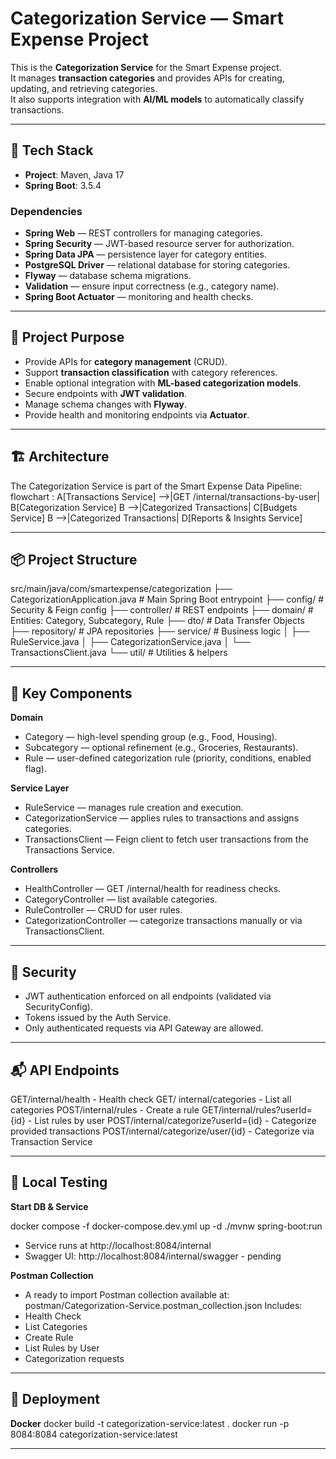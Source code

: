 # Categorization Service — Smart Expense Project

This is the **Categorization Service** for the Smart Expense project.  
It manages **transaction categories** and provides APIs for creating, updating, and retrieving categories.  
It also supports integration with **AI/ML models** to automatically classify transactions.

---

## 🚀 Tech Stack

- **Project**: Maven, Java 17
- **Spring Boot**: 3.5.4

### Dependencies
- **Spring Web** — REST controllers for managing categories.
- **Spring Security** — JWT-based resource server for authorization.
- **Spring Data JPA** — persistence layer for category entities.
- **PostgreSQL Driver** — relational database for storing categories.
- **Flyway** — database schema migrations.
- **Validation** — ensure input correctness (e.g., category name).
- **Spring Boot Actuator** — monitoring and health checks.

---

## 📂 Project Purpose
- Provide APIs for **category management** (CRUD).
- Support **transaction classification** with category references.
- Enable optional integration with **ML-based categorization models**.
- Secure endpoints with **JWT validation**.
- Manage schema changes with **Flyway**.
- Provide health and monitoring endpoints via **Actuator**.

---
## 🏗 Architecture
The Categorization Service is part of the Smart Expense Data Pipeline:
flowchart :
A[Transactions Service] -->|GET /internal/transactions-by-user| B[Categorization Service]
B -->|Categorized Transactions| C[Budgets Service]
B -->|Categorized Transactions| D[Reports & Insights Service]

---
## 📦 Project Structure
src/main/java/com/smartexpense/categorization
├── CategorizationApplication.java   # Main Spring Boot entrypoint
├── config/                          # Security & Feign config
├── controller/                      # REST endpoints
├── domain/                          # Entities: Category, Subcategory, Rule
├── dto/                             # Data Transfer Objects
├── repository/                      # JPA repositories
├── service/                         # Business logic
│    ├── RuleService.java
│    ├── CategorizationService.java
│    └── TransactionsClient.java
└── util/                            # Utilities & helpers

---
## 🧩 Key Components
**Domain**
- Category — high-level spending group (e.g., Food, Housing).
- Subcategory — optional refinement (e.g., Groceries, Restaurants).
- Rule — user-defined categorization rule (priority, conditions, enabled flag).

**Service Layer**
- RuleService — manages rule creation and execution.
- CategorizationService — applies rules to transactions and assigns categories.
- TransactionsClient — Feign client to fetch user transactions from the Transactions Service.

**Controllers**
- HealthController — GET /internal/health for readiness checks.
- CategoryController — list available categories.
- RuleController — CRUD for user rules.
- CategorizationController — categorize transactions manually or via TransactionsClient.

---
## 🔐 Security
- JWT authentication enforced on all endpoints (validated via SecurityConfig).
- Tokens issued by the Auth Service.
- Only authenticated requests via API Gateway are allowed.

---
## 📬 API Endpoints
GET/internal/health - Health check
GET/ internal/categories - List all categories
POST/internal/rules - Create a rule
GET/internal/rules?userId={id} - List rules by user
POST/internal/categorize?userId={id} - Categorize provided transactions
POST/internal/categorize/user/{id} - Categorize via Transaction Service

---
## 🧪 Local Testing
**Start DB & Service**

docker compose -f docker-compose.dev.yml up -d
./mvnw spring-boot:run

- Service runs at http://localhost:8084/internal
- Swagger UI: http://localhost:8084/internal/swagger - pending

**Postman Collection**
- A ready to import Postman collection available at:
   postman/Categorization-Service.postman_collection.json
  Includes:
- Health Check
- List Categories
- Create Rule 
- List Rules by User
- Categorization requests

---
## 🐳 Deployment
**Docker**
docker build -t categorization-service:latest .
docker run -p 8084:8084 categorization-service:latest

---







